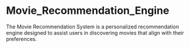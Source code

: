 # Movie_Recommendation_Engine
The Movie Recommendation System is a personalized recommendation engine designed to assist users in discovering movies that align with their preferences.
